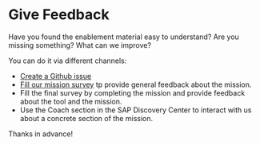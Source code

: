 # Give Feedback

Have you found the enablement material easy to understand? Are you missing something? What can we improve? 

You can do it via different channels:
* [Create a Github issue](https://github.com/SAP-samples/btp-kyma-identity-management/issues/new/choose)
* [Fill our mission survey](url-to-be-created) tp provide general feedback about the mission.
* Fill the final survey by completing the mission and provide feedback about the tool and the mission.
* Use the Coach section in the SAP Discovery Center to interact with us about a concrete section of the mission.

Thanks in advance!
